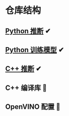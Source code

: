 # 仓库结构

## [Python 推断](./RVM_infer/) ✔

## [Python 训练模型](./train_demo/) ✔

## [C++ 推断](./RVM_lite.ai.toolkit_Window_1.0/) ✔

## C++ 编译库 👀

## OpenVINO 配置 👀

